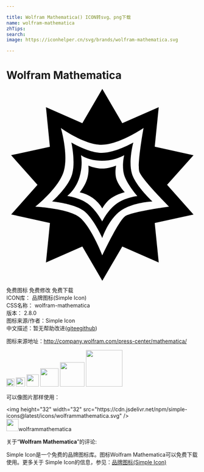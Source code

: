 ```yaml
---

title: Wolfram Mathematica() ICON转svg、png下载
name: wolfram-mathematica
zhTips: 
search: 
image: https://iconhelper.cn/svg/brands/wolfram-mathematica.svg

---
```


# Wolfram Mathematica  <small style="font-size: 60%;font-weight: 100"></small>

<div id="svg" class="svg-wrap">
<svg role="img" viewBox="0 0 24 24" xmlns="http://www.w3.org/2000/svg"><title>Wolfram Mathematica icon</title><path d="M15.74 10.7c-.53-1.53.14-4 .14-4S13.6 8.01 11.93 8 8.13 6.7 8.13 6.7s.56 2.46.07 4.04c-.48 1.58-2.47 3.34-2.47 3.34s2.58.23 3.85 1.1S12 18.64 12 18.64s.78-2.35 2.32-3.41c1.54-1.07 3.96-1.15 3.96-1.15s-2-1.84-2.54-3.37zm-2 3.69c-1.09.81-1.75 2.19-1.75 2.19s-.76-1.43-1.8-2.22c-1.05-.79-2.57-.97-2.57-.97a5.06 5.06 0 0 0 1.53-2.37c.46-1.54.18-2.73.18-2.73s.92.7 2.62.7c1.7 0 2.79-.7 2.79-.7s-.38 1.58.07 2.7c.44 1.14 1.57 2.41 1.57 2.41s-1.56.17-2.64.99zM13.73 9.6s-.95.38-1.77.37c-.82 0-1.7-.37-1.7-.37.05.58 0 1.15-.17 1.7-.27.86-.91 1.64-.91 1.64A4.23 4.23 0 0 1 12 14.95s.45-.85 1.18-1.33c.5-.31 1.05-.55 1.63-.7 0 0-.74-.78-1.02-1.57-.28-.78-.06-1.75-.06-1.75zM20.1 12l3.31-3.7-4.85-1.07.5-4.94-4.56 2L12 0 9.5 4.29l-4.55-2 .49 4.95L.59 8.29 3.89 12 .6 15.7l4.85 1.07-.5 4.94 4.55-2L12 24l2.5-4.29 4.56 2-.5-4.94 4.85-1.06-3.3-3.71zm-5.27 3.95C14 16.56 12 20.81 12 20.81S10.5 16.95 9 15.95c-1.48-1-5.38-1.22-5.38-1.22s2.99-2.37 3.57-4.47c.59-2.1-.37-5.37-.37-5.37s2.9 2.1 5.08 2.1c2.17 0 5.26-2.1 5.26-2.1s-.82 4.5-.53 5.46c.3.96 3.73 4.38 3.73 4.38s-4.7.62-5.54 1.22z"/></svg>
</div>
<detail full-name='wolfram-mathematica'></detail>

<div class="detail-page">
<p>
<span><span class="badge-success badge">免费图标</span> <span class="badge-success badge">免费修改</span>  <span class="badge-success badge">免费下载</span> </span>
<br/>
<span>
ICON库：
<span class="badge-secondary badge">品牌图标(Simple Icon)</span> 
</span>
<br/>
<span>
CSS名称：
<span class="badge-secondary badge">wolfram-mathematica</span> 
</span>

<br/>
<span>
版本：
<span class="badge-secondary badge">2.8.0</span> 
</span>
<br/>
<span>图标来源/作者：<span class="badge-light badge">Simple Icon</span></span> 
<br/>
<span class="zh-detail">中文描述：暂无<span class="help-link"><span>帮助改进</span>(<a href="https://gitee.com/liuwave/icon-helper/edit/master/json/brands/wolfram-mathematica.json" target="_blank" rel="noopener noreferrer">gitee</a><a href="https://github.com/liuwave/icon-helper/edit/master/json/brands/wolfram-mathematica.json" target="_blank" rel="noopener noreferrer">github</a></span>)</span><br/>
</p>
</div><div class="description description alert alert-light"><p>图标来源地址：<a href="http://company.wolfram.com/press-center/mathematica/" target="_blank" rel="noopener noreferrer">http://company.wolfram.com/press-center/mathematica/</a></p></div>
<div class="alert alert-dark">
<img height="21" width="21" src="https://cdn.jsdelivr.net/npm/simple-icons@latest/icons/wolframmathematica.svg" />
<img height="24" width="24" src="https://cdn.jsdelivr.net/npm/simple-icons@latest/icons/wolframmathematica.svg" />
<img height="32" width="32" src="https://cdn.jsdelivr.net/npm/simple-icons@latest/icons/wolframmathematica.svg" />
<img height="48" width="48" src="https://cdn.jsdelivr.net/npm/simple-icons@latest/icons/wolframmathematica.svg" />
<img height="64" width="64" src="https://cdn.jsdelivr.net/npm/simple-icons@latest/icons/wolframmathematica.svg" />
<img height="96" width="96" src="https://cdn.jsdelivr.net/npm/simple-icons@latest/icons/wolframmathematica.svg" />

</div>
<div>
  <p>可以像图片那样使用：    
  </p>
  <div class="alert alert-primary" style="font-size: 14px">
    &lt;img height="32" width="32" src="https://cdn.jsdelivr.net/npm/simple-icons@latest/icons/wolframmathematica.svg" /&gt;
    <copy-btn content='<img height="32" width="32" src="https://cdn.jsdelivr.net/npm/simple-icons@latest/icons/wolframmathematica.svg" />'></copy-btn>
  </div>
  <div class="alert alert-secondary">
    <img height="32" width="32" src="https://cdn.jsdelivr.net/npm/simple-icons@latest/icons/wolframmathematica.svg" />wolframmathematica
    <copy-btn content="wolframmathematica" btn-title="复制图标名称"></copy-btn>
  </div>
</div>
<div class="icon-detail__container">
<p>关于“<b>Wolfram Mathematica</b>”的评论:</p>
</div>
<Vssue title="关于“Wolfram Mathematica”的评论" />
<div><p>Simple Icon是一个免费的品牌图标库。图标Wolfram Mathematica可以免费下载使用。更多关于  Simple Icon的信息，参见：<a target="_blank" href="https://iconhelper.cn/brands.html">品牌图标(Simple Icon)</a>
</p></div>
